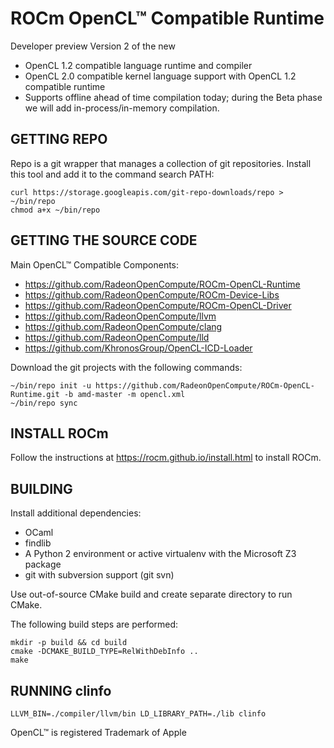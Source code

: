# ROCm OpenCL™ Compatible Runtime 

Developer preview Version 2 of the new 

* OpenCL 1.2 compatible language runtime and compiler
* OpenCL 2.0 compatible kernel language support with OpenCL 1.2 compatible runtime
* Supports offline ahead of time compilation today; during the Beta phase we will add in-process/in-memory compilation.


## GETTING REPO

Repo is a git wrapper that manages a collection of git repositories. Install this tool and add it to the command search PATH:

    curl https://storage.googleapis.com/git-repo-downloads/repo > ~/bin/repo
    chmod a+x ~/bin/repo

## GETTING THE SOURCE CODE

Main OpenCL™ Compatible Components:

* https://github.com/RadeonOpenCompute/ROCm-OpenCL-Runtime
* https://github.com/RadeonOpenCompute/ROCm-Device-Libs 
* https://github.com/RadeonOpenCompute/ROCm-OpenCL-Driver 
* https://github.com/RadeonOpenCompute/llvm 
* https://github.com/RadeonOpenCompute/clang
* https://github.com/RadeonOpenCompute/lld 
* https://github.com/KhronosGroup/OpenCL-ICD-Loader

Download the git projects with the following commands:

    ~/bin/repo init -u https://github.com/RadeonOpenCompute/ROCm-OpenCL-Runtime.git -b amd-master -m opencl.xml
    ~/bin/repo sync
    
## INSTALL ROCm

Follow the instructions at https://rocm.github.io/install.html to install ROCm.

## BUILDING

Install additional dependencies:
* OCaml
* findlib
* A Python 2 environment or active virtualenv with the Microsoft Z3 package
* git with subversion support (git svn)

Use out-of-source CMake build and create separate directory to run CMake.

The following build steps are performed:

    mkdir -p build && cd build
    cmake -DCMAKE_BUILD_TYPE=RelWithDebInfo ..
    make
    
## RUNNING clinfo

    LLVM_BIN=./compiler/llvm/bin LD_LIBRARY_PATH=./lib clinfo

OpenCL™ is registered Trademark of Apple  
